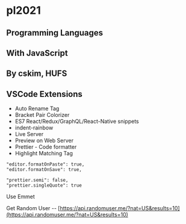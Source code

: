 # pl2021

## Programming Languages

## With JavaScript

## By cskim, HUFS

## VSCode Extensions

- Auto Rename Tag
- Bracket Pair Colorizer
- ES7 React/Redux/GraphQL/React-Native snippets
- indent-rainbow
- Live Server
- Preview on Web Server
- Prettier - Code formatter
- Highlight Matching Tag

```
"editor.formatOnPaste": true,
"editor.formatOnSave": true,

"prettier.semi": false,
"prettier.singleQuote": true
```

Use Emmet

Get Random User --
[https://api.randomuser.me/?nat=US&results=10](https://api.randomuser.me/?nat=US&results=10)
